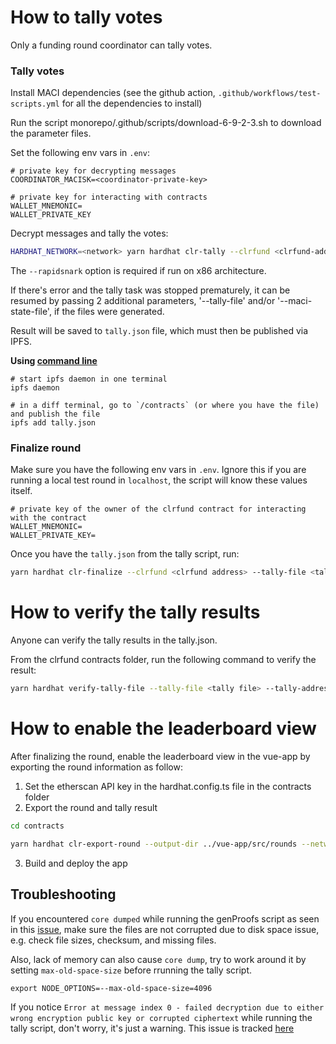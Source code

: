 # How to tally votes

Only a funding round coordinator can tally votes.


### Tally votes

Install MACI dependencies (see the github action, `.github/workflows/test-scripts.yml` for all the dependencies to install)

Run the script monorepo/.github/scripts/download-6-9-2-3.sh to download the parameter files.

Set the following env vars in `.env`:

```
# private key for decrypting messages
COORDINATOR_MACISK=<coordinator-private-key>

# private key for interacting with contracts
WALLET_MNEMONIC=
WALLET_PRIVATE_KEY
```

Decrypt messages and tally the votes:

```sh
HARDHAT_NETWORK=<network> yarn hardhat clr-tally --clrfund <clrfund-address> --maci-tx-hash <maci creation transaction hash> --rapidsnark <rapidsnark path> --circuit-directory <circuit zkeys directory> --network <network>
```

The `--rapidsnark` option is required if run on x86 architecture.

If there's error and the tally task was stopped prematurely, it can be resumed by passing 2 additional parameters, '--tally-file' and/or '--maci-state-file', if the files were generated.

Result will be saved to `tally.json` file, which must then be published via IPFS.

**Using [command line](https://docs.ipfs.tech/reference/kubo/cli/#ipfs)**

```
# start ipfs daemon in one terminal
ipfs daemon

# in a diff terminal, go to `/contracts` (or where you have the file) and publish the file
ipfs add tally.json
```

### Finalize round

Make sure you have the following env vars in `.env`. Ignore this if you are running a local test round in `localhost`, the script will know these values itself.

```
# private key of the owner of the clrfund contract for interacting with the contract
WALLET_MNEMONIC=
WALLET_PRIVATE_KEY=
```

Once you have the `tally.json` from the tally script, run:

```sh
yarn hardhat clr-finalize --clrfund <clrfund address> --tally-file <tally file> --network <network>
```

# How to verify the tally results

Anyone can verify the tally results in the tally.json.

From the clrfund contracts folder, run the following command to verify the result:

```sh
yarn hardhat verify-tally-file --tally-file <tally file> --tally-address <tally contract address> --network <network>
```

# How to enable the leaderboard view

After finalizing the round, enable the leaderboard view in the vue-app by exporting the round information as follow:

1) Set the etherscan API key in the hardhat.config.ts file in the contracts folder
2) Export the round and tally result

```sh
cd contracts

yarn hardhat clr-export-round --output-dir ../vue-app/src/rounds --network <network> --round-address <round address> --operator <operator> --start-block <recipient-registry-start-block> --ipfs <ipfs-gateway-url>

```
3) Build and deploy the app



## Troubleshooting
If you encountered `core dumped` while running the genProofs script as seen in this [issue](https://github.com/clrfund/monorepo/issues/383), make sure the files are not corrupted due to disk space issue, e.g. check file sizes, checksum, and missing files.

Also, lack of memory can also cause `core dump`, try to work around it by setting `max-old-space-size` before rrunning the tally script.
```
export NODE_OPTIONS=--max-old-space-size=4096
```

If you notice `Error at message index 0 - failed decryption due to either wrong encryption public key or corrupted ciphertext` while running the tally script, don't worry, it's just a warning. This issue is tracked [here](https://github.com/privacy-scaling-explorations/maci/issues/1134)